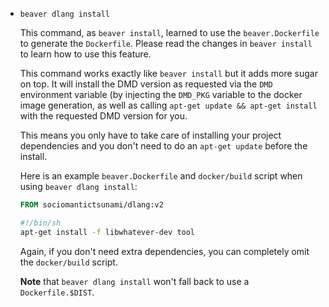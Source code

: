 * `beaver dlang install`

  This command, as `beaver install`, learned to use the `beaver.Dockerfile` to
  generate the `Dockerfile`. Please read the changes in `beaver install` to
  learn how to use this feature.

  This command works exactly like `beaver install` but it adds more sugar on
  top. It will install the DMD version as requested via the `DMD` environment
  variable (by injecting the `DMD_PKG` variable to the docker image generation,
  as well as calling `apt-get update && apt-get install` with the requested DMD
  version for you.

  This means you only have to take care of installing your project dependencies
  and you don't need to do an `apt-get update` before the install.

  Here is an example `beaver.Dockerfile` and `docker/build` script when using
  `beaver dlang install`:

  ```dockerfile
  FROM sociomantictsunami/dlang:v2
  ```

  ```sh
  #!/bin/sh
  apt-get install -f libwhatever-dev tool
  ```

  Again, if you don't need extra dependencies, you can completely omit the
  `docker/build` script.

  **Note** that `beaver dlang install` won't fall back to use
  a `Dockerfile.$DIST`.
